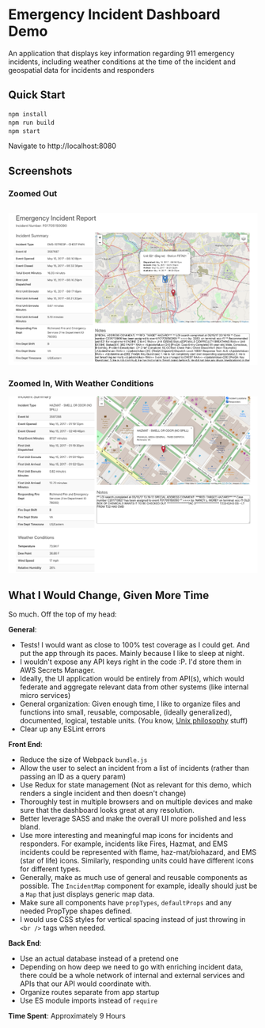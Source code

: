 # Emergency Incident Dashboard Demo

An application that displays key information regarding 911 emergency incidents, including weather conditions at the time of the incident and geospatial data for incidents and responders

## Quick Start

```bash
npm install
npm run build
npm start
```

Navigate to http://localhost:8080

## Screenshots

### Zoomed Out
![Zoomed-Out Screenshot](public/img/screenshot.png)
---
### Zoomed In, With Weather Conditions
![Zoomed-In Screenshot with Weather Conditions](public/img/screenshot-2.png)


## What I Would Change, Given More Time

So much. Off the top of my head:

**General**:

- Tests! I would want as close to 100% test coverage as I could get. And put the app through its paces. Mainly because I like to sleep at night.
- I wouldn't expose any API keys right in the code :P. I'd store them in AWS Secrets Manager.
- Ideally, the UI application would be entirely from API(s), which would federate and aggregate relevant data from other systems (like internal micro services)
- General organization: Given enough time, I like to organize files and functions into small, reusable, composable, (ideally generalized), documented, logical, testable units. (You know, [Unix philosophy](https://en.wikipedia.org/wiki/Unix_philosophy) stuff)
- Clear up any ESLint errors

**Front End**:

- Reduce the size of Webpack `bundle.js`
- Allow the user to select an incident from a list of incidents (rather than passing an ID as a query param)
- Use Redux for state management (Not as relevant for this demo, which renders a single incident and then doesn't change)
- Thoroughly test in multiple browsers and on multiple devices and make sure that the dashboard looks great at any resolution.
- Better leverage SASS and make the overall UI more polished and less bland.
- Use more interesting and meaningful map icons for incidents and responders. For example, incidents like Fires, Hazmat, and EMS incidents could be represented with flame, haz-mat/biohazard, and EMS (star of life) icons. Similarly, responding units could have different icons for different types.
- Generally, make as much use of general and reusable components as possible. The `IncidentMap` component for example, ideally should just be a `Map` that just displays generic map data.
- Make sure all components have `propTypes`, `defaultProps` and any needed PropType shapes defined.
- I would use CSS styles for vertical spacing instead of just throwing in `<br />` tags when needed.

**Back End**:

- Use an actual database instead of a pretend one
- Depending on how deep we need to go with enriching incident data, there could be a whole network of internal and external services and APIs that our API would coordinate with.
- Organize routes separate from app startup
- Use ES module imports instead of `require`

**Time Spent**: Approximately 9 Hours
